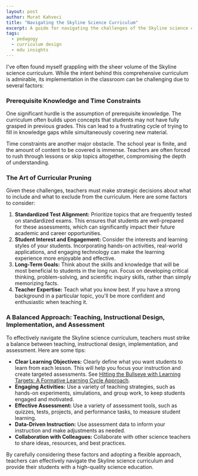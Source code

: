 ```yaml
---
layout: post
author: Murat Kahveci
title: "Navigating the Skyline Science Curriculum"
excerpt: A guide for navigating the challenges of the Skyline science curriculum, offering strategies for teachers to prioritize content, engage students, and balance instruction with assessment.
tags:
  - pedagogy
  - curriculum design
  - edu insights
---
```


I've often found myself grappling with the sheer volume of the Skyline science curriculum. While the intent behind this comprehensive curriculum is admirable, its implementation in the classroom can be challenging due to several factors:

### Prerequisite Knowledge and Time Constraints

One significant hurdle is the assumption of prerequisite knowledge. The curriculum often builds upon concepts that students may not have fully grasped in previous grades. This can lead to a frustrating cycle of trying to fill in knowledge gaps while simultaneously covering new material.

Time constraints are another major obstacle. The school year is finite, and the amount of content to be covered is immense. Teachers are often forced to rush through lessons or skip topics altogether, compromising the depth of understanding.

### The Art of Curricular Pruning

Given these challenges, teachers must make strategic decisions about what to include and what to exclude from the curriculum. Here are some factors to consider:

1. **Standardized Test Alignment:** Prioritize topics that are frequently tested on standardized exams. This ensures that students are well-prepared for these assessments, which can significantly impact their future academic and career opportunities.
2. **Student Interest and Engagement:** Consider the interests and learning styles of your students. Incorporating hands-on activities, real-world applications, and engaging technology can make the learning experience more enjoyable and effective.
3. **Long-Term Goals:** Think about the skills and knowledge that will be most beneficial to students in the long run. Focus on developing critical thinking, problem-solving, and scientific inquiry skills, rather than simply memorizing facts.
4. **Teacher Expertise:** Teach what you know best. If you have a strong background in a particular topic, you'll be more confident and enthusiastic when teaching it.

### A Balanced Approach: Teaching, Instructional Design, Implementation, and Assessment

To effectively navigate the Skyline science curriculum, teachers must strike a balance between teaching, instructional design, implementation, and assessment. Here are some tips:

* **Clear Learning Objectives:** Clearly define what you want students to learn from each lesson. This will help you focus your instruction and create targeted assessments. See [Hitting the Bullseye with Learning Targets: A Formative Learning Cycle Approach](/izv).
* **Engaging Activities:** Use a variety of teaching strategies, such as hands-on experiments, simulations, and group work, to keep students engaged and motivated.
* **Effective Assessment:** Use a variety of assessment tools, such as quizzes, tests, projects, and performance tasks, to measure student learning.
* **Data-Driven Instruction:** Use assessment data to inform your instruction and make adjustments as needed.
* **Collaboration with Colleagues:** Collaborate with other science teachers to share ideas, resources, and best practices.

By carefully considering these factors and adopting a flexible approach, teachers can effectively navigate the Skyline science curriculum and provide their students with a high-quality science education. 